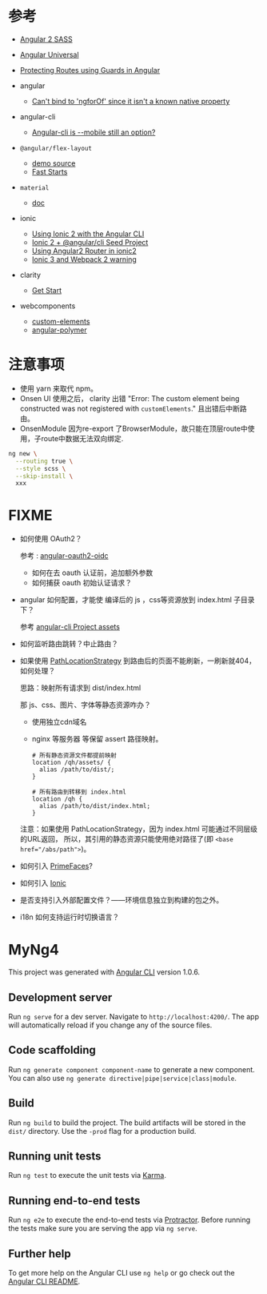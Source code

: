 
# 参考

- [Angular 2 SASS](http://www.angulartypescript.com/angular-2-sass/)
- [Angular Universal](https://github.com/angular/universal)
- [Protecting Routes using Guards in Angular](https://blog.thoughtram.io/angular/2016/07/18/guards-in-angular-2.html)


- angular 
    - [Can't bind to 'ngforOf' since it isn't a known native property](https://stackoverflow.com/a/35531251/533317) 
- angular-cli
    - [Angular-cli is --mobile still an option?](https://github.com/angular/angular-cli/issues/5791)

- `@angular/flex-layout`
    - [demo source](https://github.com/angular/flex-layout/tree/master/src/demo-app)
    - [Fast Starts](https://github.com/angular/flex-layout/wiki/Fast-Starts)

- `material`
    - [doc](https://material.angular.io/)

- ionic
    - [Using Ionic 2 with the Angular CLI](https://labs.encoded.io/2016/11/12/ionic2-with-angular-cli/)
    - [Ionic 2 + @angular/cli Seed Project](https://github.com/lathonez/clicker)
    - [Using Angular2 Router in ionic2](https://stackoverflow.com/questions/40459918/using-angular2-router-in-ionic2)
    - [Ionic 3 and Webpack 2 warning](https://github.com/ionic-team/ionic/issues/11072)

- clarity
    - [Get Start](https://vmware.github.io/clarity/get-started)
    
- webcomponents
    - [custom-elements](https://github.com/webcomponents/custom-elements)
    - [angular-polymer](https://github.com/platosha/angular-polymer)

# 注意事项

* 使用 yarn 来取代 npm。
* Onsen UI 使用之后， clarity 出错 "Error: The custom element being constructed was not registered with `customElements`."
    且出错后中断路由。
* OnsenModule 因为re-export 了BrowserModule，故只能在顶层route中使用，子route中数据无法双向绑定. 
  


```bash
ng new \
  --routing true \
  --style scss \
  --skip-install \
  xxx
```

# FIXME

* 如何使用 OAuth2？

  参考 : [angular-oauth2-oidc](https://github.com/manfredsteyer/angular-oauth2-oidc)

    - 如何在去 oauth 认证前，追加额外参数
    - 如何捕获 oauth 初始认证请求？

* angular 如何配置，才能使 编译后的 js ，css等资源放到 index.html 子目录下？

    参考 [angular-cli Project assets](https://github.com/angular/angular-cli/wiki/stories-asset-configuration)
 
* 如何监听路由跳转？中止路由？


* 如果使用 [PathLocationStrategy](https://angular.io/api/common/PathLocationStrategy)
  到路由后的页面不能刷新，一刷新就404，如何处理？
  
  思路：映射所有请求到 dist/index.html 
  
  那 js、css、图片、字体等静态资源咋办？
  
    - 使用独立cdn域名
    - nginx 等服务器 等保留 assert 路径映射。

        ```
        # 所有静态资源文件都提前映射
        location /qh/assets/ {
          alias /path/to/dist/;
        }
        
        # 所有路由到转移到 index.html
        location /qh {
          alias /path/to/dist/index.html;
        }
        
        ```
  注意：如果使用 PathLocationStrategy，因为 index.html 可能通过不同层级的URL返回，
  所以，其引用的静态资源只能使用绝对路径了(即 `<base href="/abs/path">`)。


* 如何引入 [PrimeFaces](https://www.primefaces.org/primeng/#/)?

* 如何引入 [Ionic](http://ionicframework.com/docs/)

* 是否支持引入外部配置文件？——环境信息独立到构建的包之外。

* i18n 如何支持运行时切换语言？


# MyNg4

This project was generated with [Angular CLI](https://github.com/angular/angular-cli) version 1.0.6.

## Development server

Run `ng serve` for a dev server. Navigate to `http://localhost:4200/`. The app will automatically reload if you change any of the source files.

## Code scaffolding

Run `ng generate component component-name` to generate a new component. You can also use `ng generate directive|pipe|service|class|module`.

## Build

Run `ng build` to build the project. The build artifacts will be stored in the `dist/` directory. Use the `-prod` flag for a production build.

## Running unit tests

Run `ng test` to execute the unit tests via [Karma](https://karma-runner.github.io).

## Running end-to-end tests

Run `ng e2e` to execute the end-to-end tests via [Protractor](http://www.protractortest.org/).
Before running the tests make sure you are serving the app via `ng serve`.

## Further help

To get more help on the Angular CLI use `ng help` or go check out the [Angular CLI README](https://github.com/angular/angular-cli/blob/master/README.md).


